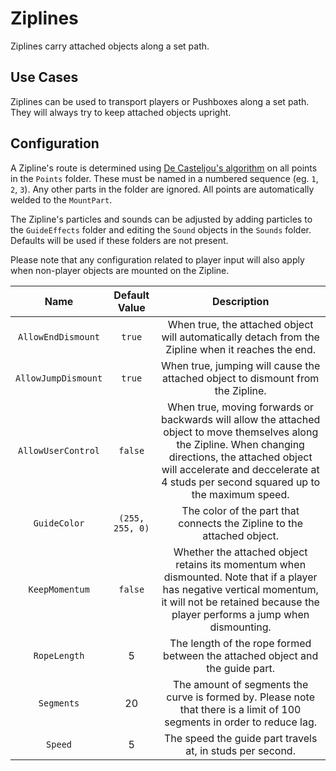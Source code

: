 # Ziplines

Ziplines carry attached objects along a set path.

## Use Cases

Ziplines can be used to transport players or Pushboxes along a set path. They will always try to keep attached objects upright.

## Configuration

A Zipline's route is determined using [De Casteljou's algorithm](https://en.wikipedia.org/wiki/De_Casteljau%27s_algorithm) on all points in the `Points` folder. These must be named in a numbered sequence (eg. `1`, `2`, `3`). Any other parts in the folder are ignored. All points are automatically welded to the `MountPart`.

The Zipline's particles and sounds can be adjusted by adding particles to the `GuideEffects` folder and editing the `Sound` objects in the `Sounds` folder. Defaults will be used if these folders are not present.

Please note that any configuration related to player input will also apply when non-player objects are mounted on the Zipline.

| Name | Default Value | Description
|:-----:|:-----:|:-----:
|`AllowEndDismount` | `true` | When true, the attached object will automatically detach from the Zipline when it reaches the end.
|`AllowJumpDismount` | `true` | When true, jumping will cause the attached object to dismount from the Zipline.
|`AllowUserControl` | `false` | When true, moving forwards or backwards will allow the attached object to move themselves along the Zipline. When changing directions, the attached object will accelerate and deccelerate at 4 studs per second squared up to the maximum speed.
|`GuideColor` | `(255, 255, 0)` | The color of the part that connects the Zipline to the attached object.
|`KeepMomentum` | `false` | Whether the attached object retains its momentum when dismounted. Note that if a player has negative vertical momentum, it will not be retained because the player performs a jump when dismounting.
|`RopeLength`| 5 | The length of the rope formed between the attached object and the guide part.
|`Segments`| 20 | The amount of segments the curve is formed by. Please note that there is a limit of 100 segments in order to reduce lag.
|`Speed` | 5 | The speed the guide part travels at, in studs per second.
